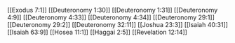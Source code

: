 [[Exodus 7:1]]
[[Deuteronomy 1:30]]
[[Deuteronomy 1:31]]
[[Deuteronomy 4:9]]
[[Deuteronomy 4:33]]
[[Deuteronomy 4:34]]
[[Deuteronomy 29:1]]
[[Deuteronomy 29:2]]
[[Deuteronomy 32:11]]
[[Joshua 23:3]]
[[Isaiah 40:31]]
[[Isaiah 63:9]]
[[Hosea 11:1]]
[[Haggai 2:5]]
[[Revelation 12:14]]
